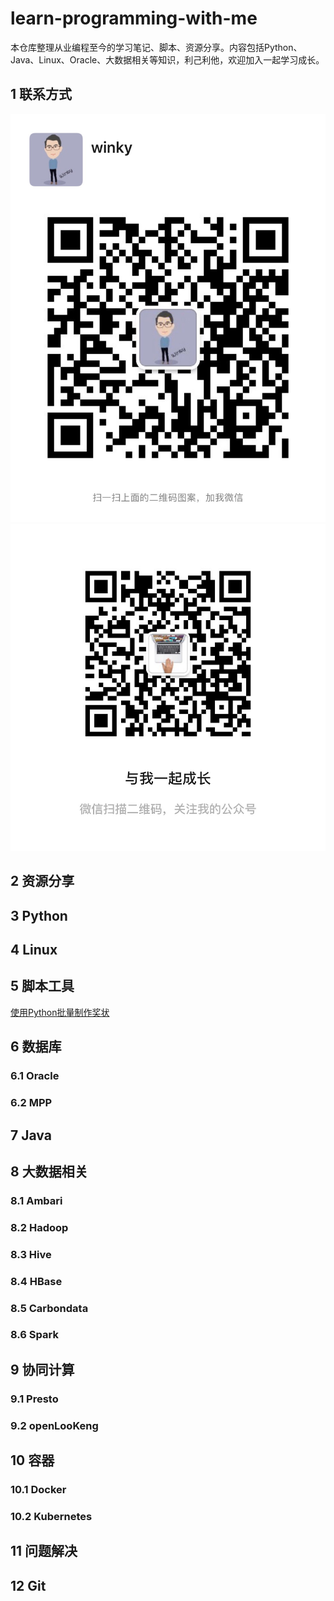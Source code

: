 # learn-programming-with-me
本仓库整理从业编程至今的学习笔记、脚本、资源分享。内容包括Python、Java、Linux、Oracle、大数据相关等知识，利己利他，欢迎加入一起学习成长。

## 1 联系方式
![个人微信-justxiaoanan](https://github.com/justwinky/learn-programming-with-me/blob/main/pictures/%E4%B8%AA%E4%BA%BA%E5%BE%AE%E4%BF%A1.jpg)
![公众号-与我一起成长](https://github.com/justwinky/learn-programming-with-me/blob/main/pictures/%E5%85%AC%E4%BC%97%E5%8F%B7.jpg)

## 2 资源分享

## 3 Python

## 4 Linux

## 5 脚本工具

[使用Python批量制作奖状](https://mp.weixin.qq.com/s/9sm8qMmyerY5ssZmpw1ejQ "使用Python一分钟搞定了本要一晚才能完成的800张奖状海报")

## 6 数据库

### 6.1 Oracle

### 6.2 MPP

## 7 Java

## 8 大数据相关

### 8.1 Ambari

### 8.2 Hadoop

### 8.3 Hive

### 8.4 HBase

### 8.5 Carbondata

### 8.6 Spark

## 9 协同计算 

### 9.1 Presto

### 9.2 openLooKeng

## 10 容器

### 10.1 Docker

### 10.2 Kubernetes

## 11 问题解决

## 12 Git
